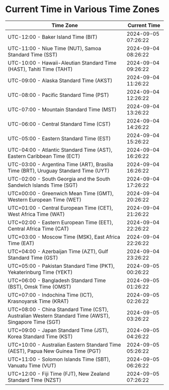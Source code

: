 # Current Time in Various Time Zones

| Time Zone | Current Time |
|-----------|--------------|
| UTC-12:00 - Baker Island Time (BIT) | 2024-09-05 07:26:22 |
| UTC-11:00 - Niue Time (NUT), Samoa Standard Time (SST) | 2024-09-04 08:26:22 |
| UTC-10:00 - Hawaii-Aleutian Standard Time (HAST), Tahiti Time (TAHT) | 2024-09-04 09:26:22 |
| UTC-09:00 - Alaska Standard Time (AKST) | 2024-09-04 11:26:22 |
| UTC-08:00 - Pacific Standard Time (PST) | 2024-09-04 12:26:22 |
| UTC-07:00 - Mountain Standard Time (MST) | 2024-09-04 13:26:22 |
| UTC-06:00 - Central Standard Time (CST) | 2024-09-04 14:26:22 |
| UTC-05:00 - Eastern Standard Time (EST) | 2024-09-04 15:26:22 |
| UTC-04:00 - Atlantic Standard Time (AST), Eastern Caribbean Time (ECT) | 2024-09-04 16:26:22 |
| UTC-03:00 - Argentina Time (ART), Brasília Time (BRT), Uruguay Standard Time (UYT) | 2024-09-04 16:26:22 |
| UTC-02:00 - South Georgia and the South Sandwich Islands Time (SGT) | 2024-09-04 17:26:22 |
| UTC±00:00 - Greenwich Mean Time (GMT), Western European Time (WET) | 2024-09-04 20:26:22 |
| UTC+01:00 - Central European Time (CET), West Africa Time (WAT) | 2024-09-04 21:26:22 |
| UTC+02:00 - Eastern European Time (EET), Central Africa Time (CAT) | 2024-09-04 22:26:22 |
| UTC+03:00 - Moscow Time (MSK), East Africa Time (EAT) | 2024-09-04 22:26:22 |
| UTC+04:00 - Azerbaijan Time (AZT), Gulf Standard Time (GST) | 2024-09-04 23:26:22 |
| UTC+05:00 - Pakistan Standard Time (PKT), Yekaterinburg Time (YEKT) | 2024-09-05 00:26:22 |
| UTC+06:00 - Bangladesh Standard Time (BST), Omsk Time (OMST) | 2024-09-05 01:26:22 |
| UTC+07:00 - Indochina Time (ICT), Krasnoyarsk Time (KRAT) | 2024-09-05 02:26:22 |
| UTC+08:00 - China Standard Time (CST), Australian Western Standard Time (AWST), Singapore Time (SGT) | 2024-09-05 03:26:22 |
| UTC+09:00 - Japan Standard Time (JST), Korea Standard Time (KST) | 2024-09-05 04:26:22 |
| UTC+10:00 - Australian Eastern Standard Time (AEST), Papua New Guinea Time (PGT) | 2024-09-05 05:26:22 |
| UTC+11:00 - Solomon Islands Time (SBT), Vanuatu Time (VUT) | 2024-09-05 06:26:22 |
| UTC+12:00 - Fiji Time (FJT), New Zealand Standard Time (NZST) | 2024-09-05 07:26:22 |
